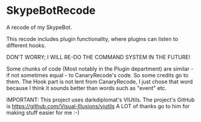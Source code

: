 SkypeBotRecode
==============

A recode of my SkypeBot.

This recode includes plugin functionality, where plugins can listen to different hooks.

DON'T WORRY; I WILL RE-DO THE COMMAND SYSTEM IN THE FUTURE!

Some chunks of code (Most notably in the Plugin department) are similar - if not sometimes equal - to CanaryRecode's code. So some credits go to them. The Hook part is not lent from CanaryRecode, I just chose that word because I think it sounds better than words such as "event" etc.


IMPORTANT:
This project uses darkdiplomat's VIUtils. The project's GitHub is https://github.com/Visual-Illusions/viutils
A LOT of thanks go to him for making stuff easier for me :-)
